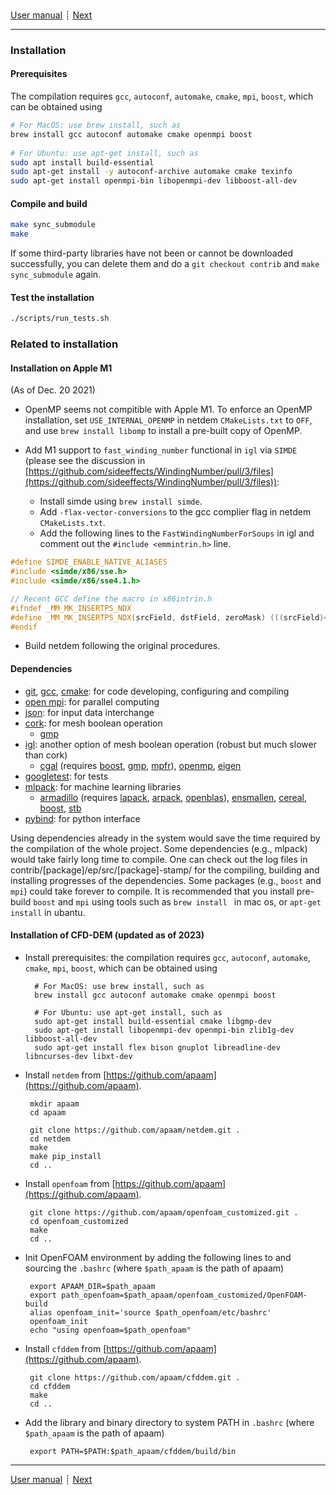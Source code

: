 ###

[User manual](user_manual.md)
┊ [Next](basic_usage.md)

-------

### Installation

#### Prerequisites

The compilation requires ``gcc``, ``autoconf``, ``automake``, ``cmake``, ``mpi``, ``boost``, which can be obtained using

```bash
# For MacOS: use brew install, such as
brew install gcc autoconf automake cmake openmpi boost
        
# For Ubuntu: use apt-get install, such as
sudo apt install build-essential
sudo apt-get install -y autoconf-archive automake cmake texinfo
sudo apt-get install openmpi-bin libopenmpi-dev libboost-all-dev
```

#### Compile and build

```bash
make sync_submodule
make
``` 

If some third-party libraries have not been or cannot be downloaded successfully, you can delete them and do a ``git checkout contrib`` and ``make sync_submodule`` again.


#### Test the installation

```bash
./scripts/run_tests.sh
```

### Related to installation 

#### Installation on Apple M1

(As of Dec. 20 2021)

- OpenMP seems not compitible with Apple M1. To enforce an OpenMP installation, set ``USE_INTERNAL_OPENMP`` in netdem ``CMakeLists.txt`` to ``OFF``, and use ``brew install libomp`` to install a pre-built copy of OpenMP.

- Add M1 support to ``fast_winding_number`` functional in ``igl`` via ``SIMDE`` (please see the discussion in [https://github.com/sideeffects/WindingNumber/pull/3/files](https://github.com/sideeffects/WindingNumber/pull/3/files)): 

    - Install simde using ``brew install simde``.
    - Add ``-flax-vector-conversions`` to the gcc complier flag in netdem ``CMakeLists.txt``.
    - Add the following lines to the ``FastWindingNumberForSoups`` in igl and comment out the ``#include <emmintrin.h>`` line.

```cpp
#define SIMDE_ENABLE_NATIVE_ALIASES
#include <simde/x86/sse.h>
#include <simde/x86/sse4.1.h>

// Recent GCC define the macro in x86intrin.h
#ifndef _MM_MK_INSERTPS_NDX
#define _MM_MK_INSERTPS_NDX(srcField, dstField, zeroMask) (((srcField)<<6) | ((dstField)<<4) | (zeroMask))
#endif
```

- Build netdem following the original procedures.

#### Dependencies

 - [git](https://git-scm.com), [gcc](https://gcc.gnu.org), [cmake](https://cmake.org): for code developing, configuring and compiling
 - [open mpi](https://www.open-mpi.org): for parallel computing
 - [json](https://github.com/ArthurSonzogni/nlohmann_json_cmake_fetchcontent.git): for input data interchange
 - [cork](https://github.com/libigl/cork.git): for mesh boolean operation
    - [gmp](https://gmplib.org)
 - [igl](https://github.com/libigl/libigl.git): another option of mesh boolean operation (robust but much slower than cork)
    - [cgal](https://github.com/CGAL/cgal.git) (requires [boost](https://github.com/boostorg/boost.git), [gmp](https://gmplib.org), [mpfr](https://www.mpfr.org)), [openmp](https://openmp.llvm.org/), [eigen](https://gitlab.com/libeigen/eigen.git)
 - [googletest](https://github.com/google/googletest.git): for tests
 - [mlpack](https://github.com/mlpack/mlpack.git): for machine learning libraries
    - [armadillo](http://arma.sourceforge.net/download.html) (requires [lapack](https://github.com/Reference-LAPACK/lapack.git), [arpack](https://github.com/opencollab/arpack-ng.git), [openblas](https://github.com/xianyi/OpenBLAS.git)), [ensmallen](https://github.com/mlpack/ensmallen), [cereal](https://github.com/USCiLab/cereal), [boost](https://github.com/boostorg/boost.git), [stb](https://github.com/nothings/stb.git)
- [pybind](https://github.com/pybind/pybind11.git): for python interface 

Using dependencies already in the system would save the time required by the compilation of the whole project. Some dependencies (e.g., mlpack) would take fairly long time to compile. One can check out the log files in contrib/[package]/ep/src/[package]-stamp/ for the compiling, building and installing progresses of the dependencies. Some packages (e.g., ``boost`` and ``mpi``) could take forever to compile. It is recommended that you install pre-build ``boost`` and ``mpi`` using tools such as ``brew install `` in mac os, or ``apt-get install`` in ubantu.

#### Installation of CFD-DEM (updated as of 2023)

- Install prerequisites: the compilation requires ``gcc``, ``autoconf``, ``automake``, ``cmake``, ``mpi``, ``boost``, which can be obtained using

        # For MacOS: use brew install, such as
        brew install gcc autoconf automake cmake openmpi boost
        
        # For Ubuntu: use apt-get install, such as
        sudo apt-get install build-essential cmake libgmp-dev
        sudo apt-get install libopenmpi-dev openmpi-bin zlib1g-dev libboost-all-dev
        sudo apt-get install flex bison gnuplot libreadline-dev libncurses-dev libxt-dev 

 - Install ``netdem`` from [https://github.com/apaam](https://github.com/apaam).

        mkdir apaam
        cd apaam
          
        git clone https://github.com/apaam/netdem.git .
        cd netdem
        make
        make pip_install
        cd ..

 - Install ``openfoam`` from [https://github.com/apaam](https://github.com/apaam).

        git clone https://github.com/apaam/openfoam_customized.git .
        cd openfoam_customized
        make
        cd ..

 - Init OpenFOAM environment by adding the following lines to and sourcing the ``.bashrc`` (where ``$path_apaam`` is the path of apaam)

        export APAAM_DIR=$path_apaam
        export path_openfoam=$path_apaam/openfoam_customized/OpenFOAM-build
        alias openfoam_init='source $path_openfoam/etc/bashrc'
        openfoam_init
        echo "using openfoam=$path_openfoam"

 - Install ``cfddem`` from [https://github.com/apaam](https://github.com/apaam).

        git clone https://github.com/apaam/cfddem.git .
        cd cfddem
        make
        cd ..

 - Add the library and binary directory to system PATH in ``.bashrc`` (where ``$path_apaam`` is the path of apaam)

        export PATH=$PATH:$path_apaam/cfddem/build/bin

-------

[User manual](user_manual.md)
┊ [Next](basic_usage.md)